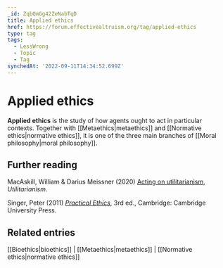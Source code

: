 ```yaml
---
_id: ZqbQmGg42ZeNabTqD
title: Applied ethics
href: https://forum.effectivealtruism.org/tag/applied-ethics
type: tag
tags:
  - LessWrong
  - Topic
  - Tag
synchedAt: '2022-09-11T14:34:52.699Z'
---
```

# Applied ethics

**Applied ethics** is the study of how agents ought to act in particular contexts. Together with [[Metaethics|metaethics]] and [[Normative ethics|normative ethics]], it is one of the three main branches of [[Moral philosophy|moral philosophy]].

Further reading
---------------

MacAskill, William & Darius Meissner (2020) [Acting on utilitarianism](https://www.utilitarianism.net/acting-on-utilitarianism), *Utilitarianism*.

Singer, Peter (2011) [*Practical Ethics*](https://en.wikipedia.org/wiki/Special:BookSources/9780521707688), 3rd ed., Cambridge: Cambridge University Press.

Related entries
---------------

[[Bioethics|bioethics]] | [[Metaethics|metaethics]] | [[Normative ethics|normative ethics]]